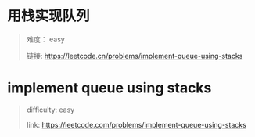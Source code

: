 # 用栈实现队列

> 难度： easy
>
> 链接: https://leetcode.cn/problems/implement-queue-using-stacks

# implement queue using stacks

> difficulty: easy
>
> link: https://leetcode.com/problems/implement-queue-using-stacks


